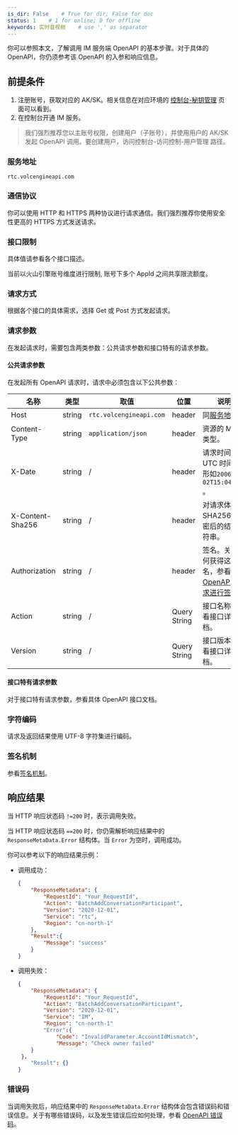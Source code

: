 ```yaml
---
is_dir: False    # True for dir; False for doc
status: 1    # 1 for online; 0 for offline
keywords: 实时音视频    # use ',' as separator
---
```


你可以参照本文，了解调用 IM 服务端 OpenAPI 的基本步骤。对于具体的 OpenAPI，你仍须参考该 OpenAPI 的入参和响应信息。

## 前提条件


1. 注册账号，获取对应的 AK/SK。相关信息在对应环境的 [控制台-秘钥管理](https://console.volcengine.com/iam/keymanage/) 页面可以看到。
2. 在控制台开通 IM 服务。

> 我们强烈推荐您以主账号权限，创建用户（子账号），并使用用户的 AK/SK 发起 OpenAPI 调用。要创建用户，访问控制台-访问控制-用户管理 路径。


### <span id="address"/>服务地址

`rtc.volcengineapi.com`


### 通信协议

你可以使用 HTTP 和 HTTPS 两种协议进行请求通信。我们强烈推荐你使用安全性更高的 HTTPS 方式发送请求。
### 接口限制

具体值请参看各个接口描述。

当前以火山引擎账号维度进行限制, 账号下多个 AppId 之间共享限流额度。

### 请求方式

根据各个接口的具体需求，选择 Get 或 Post 方式发起请求。

### <span id="requestparameters"/>请求参数

在发起请求时，需要包含两类参数：公共请求参数和接口特有的请求参数。

#### 公共请求参数
<span id="public"></span>
在发起所有 OpenAPI 请求时，请求中必须包含以下公共参数：

|  **名称**  |  **类型**  |  **取值**  |  **位置**  |  **说明**  |
| --- | --- | --- | --- | --- |
| Host | string | `rtc.volcengineapi.com` | header | 同[服务地址](#address)。 |
| Content-Type | string | `application/json` | header | 资源的 MIME 类型。 |
| X-Date | string | / | header | 请求时间，UTC 时间，形如`2006-01-02T15:04:05Z` 。 |
| X-Content-Sha256 | string | / | header | 对请求体采用 SHA256 加密后的结果字符串。 |
| Authorization | string | / | header | 签名。关于如何获得这一签名，参看[对 OpenAPI 请求进行签名](412252)。|
| Action | string | / | Query String | 接口名称。参看接口详情文档。 |
| Version | string | / | Query String | 接口版本。参看接口详情文档。 |


#### 接口特有请求参数

对于接口特有请求参数，参看具体 OpenAPI 接口文档。

### 字符编码

请求及返回结果使用 UTF-8 字符集进行编码。

### 签名机制

参看[签名机制](412252)。

## 响应结果

当 HTTP 响应状态码 `!=200` 时，表示调用失败。

当 HTTP 响应状态码 `==200` 时，你仍需解析响应结果中的 `ResponseMetaData.Error` 结构体。当 `Error` 为空时，调用成功。

你可以参考以下的响应结果示例：

* 调用成功：
    ```json
    {
        "ResponseMetadata": {
            "RequestId": "Your_RequestId",
            "Action": "BatchAddConversationParticipant",
            "Version": "2020-12-01",
            "Service": "rtc",
            "Region": "cn-north-1"
        },
        "Result":{
            "Message": "success"
        }
    }
    ```

* 调用失败：

    ```json
    {
        "ResponseMetadata": {
            "RequestId": "Your_RequestId",
            "Action": "BatchAddConversationParticipant",
            "Version": "2020-12-01",
            "Service": "IM",
            "Region": "cn-north-1"
            "Error":{
            	"Code": "InvalidParameter.AccountIdMismatch",
            	"Message": "Check owner failed"
        }
     }，
        "Result": {}        
    }
    ```

### 错误码

当调用失败后，响应结果中的 `ResponseMetaData.Error` 结构体会包含错误码和错误信息。关于有哪些错误码，以及发生错误后应如何处理，参看 [OpenAPI 错误码](412253)。

